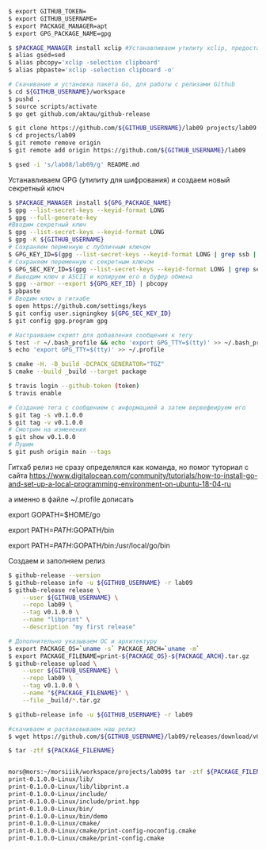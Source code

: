 ```sh
$ export GITHUB_TOKEN=
$ export GITHUB_USERNAME=
$ export PACKAGE_MANAGER=apt
$ export GPG_PACKAGE_NAME=gpg
```

```sh
$ $PACKAGE_MANAGER install xclip #Устанавливаем утилиту xclip, предоставляющую доступ к буферу обмена Х из коммандной строки
$ alias gsed=sed
$ alias pbcopy='xclip -selection clipboard'
$ alias pbpaste='xclip -selection clipboard -o'
```

```sh
# Скачивание и установка пакета Go, для работы с релизами Github
$ cd ${GITHUB_USERNAME}/workspace
$ pushd . 
$ source scripts/activate
$ go get github.com/aktau/github-release
```

```sh
$ git clone https://github.com/${GITHUB_USERNAME}/lab09 projects/lab09
$ cd projects/lab09
$ git remote remove origin
$ git remote add origin https://github.com/${GITHUB_USERNAME}/lab09
```

```sh
$ gsed -i 's/lab08/lab09/g' README.md
```

Устанавливаем GPG (утилиту для шифрования) и создаем новый секретный ключ
```sh
$ $PACKAGE_MANAGER install ${GPG_PACKAGE_NAME}
$ gpg --list-secret-keys --keyid-format LONG
$ gpg --full-generate-key
#Вводим секретный ключ
$ gpg --list-secret-keys --keyid-format LONG
$ gpg -K ${GITHUB_USERNAME}
# Сохраняем перменную с публичным ключом
$ GPG_KEY_ID=$(gpg --list-secret-keys --keyid-format LONG | grep ssb | tail -1 | awk '{print $2}' | awk -F'/' '{print $2}')
# Сохраняем переменную с секретным ключом
$ GPG_SEC_KEY_ID=$(gpg --list-secret-keys --keyid-format LONG | grep sec | tail -1 | awk '{print $2}' | awk -F'/' '{print $2}')
# Выводим ключ в ASCII и копируем его в буфер обмена
$ gpg --armor --export ${GPG_KEY_ID} | pbcopy
$ pbpaste
# Вводим ключ в гитхабе
$ open https://github.com/settings/keys
$ git config user.signingkey ${GPG_SEC_KEY_ID}
$ git config gpg.program gpg
```

```sh
# Настраиваем скрипт для добавления сообщения к тегу
$ test -r ~/.bash_profile && echo 'export GPG_TTY=$(tty)' >> ~/.bash_profile
$ echo 'export GPG_TTY=$(tty)' >> ~/.profile
```

```sh
$ cmake -H. -B_build -DCPACK_GENERATOR="TGZ"
$ cmake --build _build --target package
```

```sh
$ travis login --github-token (token)
$ travis enable
```

```sh
# Создание тега с сообщением с информацией а затем вервефеируем его
$ git tag -s v0.1.0.0
$ git tag -v v0.1.0.0
# Смотрим на изменения
$ git show v0.1.0.0
# Пушим
$ git push origin main --tags
```
Гитхаб релиз не сразу определялся как команда, но помог туториал с сайта https://www.digitalocean.com/community/tutorials/how-to-install-go-and-set-up-a-local-programming-environment-on-ubuntu-18-04-ru

а именно в файле ~/.profile
дописать 

export GOPATH=$HOME/go

export PATH=$PATH:$GOPATH/bin

export PATH=$PATH:$GOPATH/bin:/usr/local/go/bin

Создаем и заполняем релиз
```sh
$ github-release --version
$ github-release info -u ${GITHUB_USERNAME} -r lab09
$ github-release release \
    --user ${GITHUB_USERNAME} \
    --repo lab09 \
    --tag v0.1.0.0 \
    --name "libprint" \
    --description "my first release"
```

```sh
# Дополнительно указываем ОС и архитектуру
$ export PACKAGE_OS=`uname -s` PACKAGE_ARCH=`uname -m` 
$ export PACKAGE_FILENAME=print-${PACKAGE_OS}-${PACKAGE_ARCH}.tar.gz
$ github-release upload \
    --user ${GITHUB_USERNAME} \
    --repo lab09 \
    --tag v0.1.0.0 \
    --name "${PACKAGE_FILENAME}" \
    --file _build/*.tar.gz
```

```sh
$ github-release info -u ${GITHUB_USERNAME} -r lab09

#скачиваем и распаковываем наш релиз
$ wget https://github.com/${GITHUB_USERNAME}/lab09/releases/download/v0.1.0.0/${PACKAGE_FILENAME}

$ tar -ztf ${PACKAGE_FILENAME}


mors@mors:~/morsiiik/workspace/projects/lab09$ tar -ztf ${PACKAGE_FILENAME}
print-0.1.0.0-Linux/lib/
print-0.1.0.0-Linux/lib/libprint.a
print-0.1.0.0-Linux/include/
print-0.1.0.0-Linux/include/print.hpp
print-0.1.0.0-Linux/bin/
print-0.1.0.0-Linux/bin/demo
print-0.1.0.0-Linux/cmake/
print-0.1.0.0-Linux/cmake/print-config-noconfig.cmake
print-0.1.0.0-Linux/cmake/print-config.cmake

```


